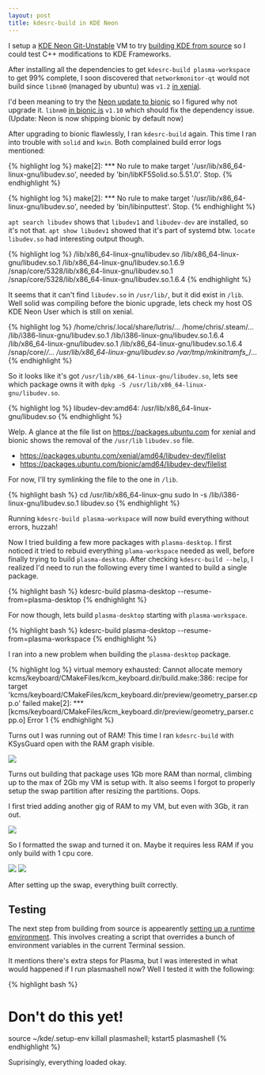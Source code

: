 ```yaml
---
layout: post
title: kdesrc-build in KDE Neon
---
```


I setup a [KDE Neon Git-Unstable](https://files.kde.org/neon/images/neon-devedition-gitunstable/current/) VM to try [building KDE from source](https://community.kde.org/Guidelines_and_HOWTOs/Build_from_source) so I could test C++ modifications to KDE Frameworks.

After installing all the dependencies to get `kdesrc-build plasma-workspace` to get 99% complete, I soon discovered that `networkmonitor-qt` would not build since `libnm0` (managed by ubuntu) was `v1.2` [in xenial](https://packages.ubuntu.com/xenial/libnm0).

I'd been meaning to try the [Neon update to bionic](https://community.kde.org/Neon/BionicUpgrades) so I figured why not upgrade it. `libnm0` [in bionic is](https://packages.ubuntu.com/bionic/libnm0) `v1.10` which should fix the dependency issue. (Update: Neon is now shipping bionic by default now)

After upgrading to bionic flawlessly, I ran `kdesrc-build` again. This time I ran into trouble with `solid` and `kwin`. Both complained build error logs mentioned:

{% highlight log %}
make[2]: *** No rule to make target '/usr/lib/x86_64-linux-gnu/libudev.so', needed by 'bin/libKF5Solid.so.5.51.0'. Stop.
{% endhighlight %}

{% highlight log %}
make[2]: *** No rule to make target '/usr/lib/x86_64-linux-gnu/libudev.so', needed by 'bin/libinputtest'. Stop.
{% endhighlight %}

`apt search libudev` shows that `libudev1` and `libudev-dev` are installed, so it's not that. `apt show libudev1` showed that it's part of systemd btw. `locate libudev.so` had interesting output though.

{% highlight log %}
/lib/x86_64-linux-gnu/libudev.so
/lib/x86_64-linux-gnu/libudev.so.1
/lib/x86_64-linux-gnu/libudev.so.1.6.9
/snap/core/5328/lib/x86_64-linux-gnu/libudev.so.1
/snap/core/5328/lib/x86_64-linux-gnu/libudev.so.1.6.4
{% endhighlight %}

It seems that it can't find `libudev.so` in `/usr/lib/`, but it did exist in `/lib`. Well solid was compiling before the bionic upgrade, lets check my host OS KDE Neon User which is still on xenial.

{% highlight log %}
/home/chris/.local/share/lutris/...
/home/chris/.steam/...
/lib/i386-linux-gnu/libudev.so.1
/lib/i386-linux-gnu/libudev.so.1.6.4
/lib/x86_64-linux-gnu/libudev.so.1
/lib/x86_64-linux-gnu/libudev.so.1.6.4
/snap/core/*/...
/usr/lib/x86_64-linux-gnu/libudev.so
/var/tmp/mkinitramfs_*/...
{% endhighlight %}

So it looks like it's got `/usr/lib/x86_64-linux-gnu/libudev.so`, lets see which package owns it with `dpkg -S /usr/lib/x86_64-linux-gnu/libudev.so`.

{% highlight log %}
libudev-dev:amd64: /usr/lib/x86_64-linux-gnu/libudev.so
{% endhighlight %}

Welp. A glance at the file list on <https://packages.ubuntu.com> for xenial and bionic shows the removal of the `/usr/lib` `libudev.so` file.

* <https://packages.ubuntu.com/xenial/amd64/libudev-dev/filelist>
* <https://packages.ubuntu.com/bionic/amd64/libudev-dev/filelist>

For now, I'll try symlinking the file to the one in `/lib`.

{% highlight bash %}
cd /usr/lib/x86_64-linux-gnu
sudo ln -s /lib/i386-linux-gnu/libudev.so.1 libudev.so
{% endhighlight %}

Running `kdesrc-build plasma-workspace` will now build everything without errors, huzzah!

Now I tried building a few more packages with `plasma-desktop`. I first noticed it tried to rebuid everything `plama-workspace` needed as well, before finally trying to build `plasma-desktop`. After checking `kdesrc-build --help`, I realized I'd need to run the following every time I wanted to build a single package.

{% highlight bash %}
kdesrc-build plasma-desktop --resume-from=plasma-desktop
{% endhighlight %}

For now though, lets build `plasma-desktop` starting with `plasma-workspace`.

{% highlight bash %}
kdesrc-build plasma-desktop --resume-from=plasma-workspace
{% endhighlight %}

I ran into a new problem when building the `plasma-desktop` package.

{% highlight log %}
virtual memory exhausted: Cannot allocate memory
kcms/keyboard/CMakeFiles/kcm_keyboard.dir/build.make:386: recipe for target 'kcms/keyboard/CMakeFiles/kcm_keyboard.dir/preview/geometry_parser.cpp.o' failed
make[2]: *** [kcms/keyboard/CMakeFiles/kcm_keyboard.dir/preview/geometry_parser.cpp.o] Error 1
{% endhighlight %}

Turns out I was running out of RAM! This time I ran `kdesrc-build` with KSysGuard open with the RAM graph visible.

![](https://i.imgur.com/7jBMHMC.png)

Turns out building that package uses 1Gb more RAM than normal, climbing up to the max of 2Gb my VM is setup with. It also seems I forgot to properly setup the swap partition after resizing the partitions. Oops.

I first tried adding another gig of RAM to my VM, but even with 3Gb, it ran out.

![](https://i.imgur.com/rTk5fRJ.png)

So I formatted the swap and turned it on. Maybe it requires less RAM if you only build with 1 cpu core.

![](https://i.imgur.com/7DRoXDQ.png)
![](https://i.imgur.com/bI1n7vQ.png)

After setting up the swap, everything built correctly.

## Testing

The next step from building from source is appearently [setting up a runtime environment](https://community.kde.org/Guidelines_and_HOWTOs/Build_from_source#Set_up_the_runtime_environment). This involves creating a script that overrides a bunch of environment variables in the current Terminal session.

It mentions there's extra steps for Plasma, but I was interested in what would happened if I run plasmashell now? Well I tested it with the following:

{% highlight bash %}
# Don't do this yet!
source ~/kde/.setup-env
killall plasmashell; kstart5 plasmashell
{% endhighlight %}

Suprisingly, everything loaded okay.
